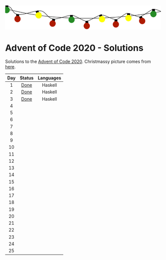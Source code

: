 ![Christmas Lights](https://github.com/Isterdam/aoc2020/blob/main/christmas-304506_1280.png "Christmas Lights")

# Advent of Code 2020 - Solutions

Solutions to the [Advent of Code 2020](https://adventofcode.com/ "AoC"). Christmassy picture comes from [here](https://www.needpix.com/photo/174828/christmas-bulb-string-lights-holidays-bulbs-decorate-free-vector-graphics-free-pictures). 

<center>

| Day | Status |   Languages  |
|:---:|:------:|:------------:|
|  1  |  [Done](https://github.com/Isterdam/aoc2020/tree/main/Solutions/Day1)  |    Haskell   |
|  2  |  [Done](https://github.com/Isterdam/aoc2020/tree/main/Solutions/Day2)  |    Haskell   |
|  3  |  [Done](https://github.com/Isterdam/aoc2020/tree/main/Solutions/Day3)  |    Haskell   |
|  4  |        |              |
|  5  |        |              |
|  6  |        |              |
|  7  |        |              |
|  8  |        |              |
|  9  |        |              |
|  10 |        |              |
|  11 |        |              |
|  12 |        |              |
|  13 |        |              |
|  14 |        |              |
|  15 |        |              |
|  16 |        |              |
|  17 |        |              |
|  18 |        |              |
|  19 |        |              |
|  20 |        |              |
|  21 |        |              |
|  22 |        |              |
|  23 |        |              |
|  24 |        |              |
|  25 |        |              |

</center>
